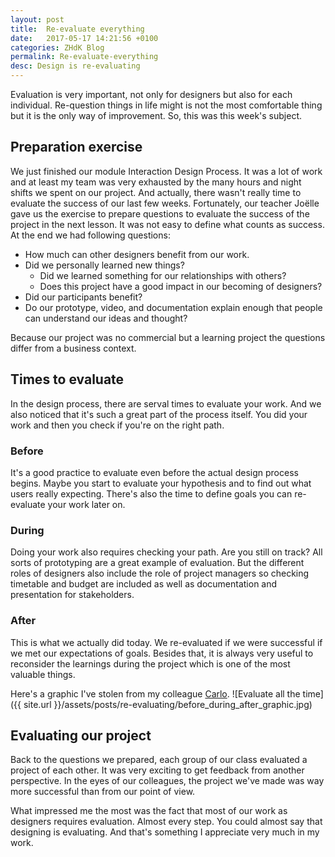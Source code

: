 ```yaml
---
layout: post
title:  Re-evaluate everything
date:   2017-05-17 14:21:56 +0100
categories: ZHdK Blog
permalink: Re-evaluate-everything
desc: Design is re-evaluating
---
```


Evaluation is very important, not only for designers but also for each individual. Re-question things in life might is not the most comfortable thing but it is the only way of improvement.
So, this was this week's subject.

## Preparation exercise
We just finished our module Interaction Design Process. It was a lot of work and at least my team was very exhausted by the many hours and night shifts we spent on our project. And actually, there wasn't really time to evaluate the success of our last few weeks. Fortunately, our teacher Joëlle gave us the exercise to prepare questions to evaluate the success of the project in the next lesson.
It was not easy to define what counts as success. At the end we had following questions:

* How much can other designers benefit from our work.
* Did we personally learned new things?
    * Did we learned something for our relationships with others?
    * Does this project have a good impact in our becoming of designers?
* Did our participants benefit?
* Do our prototype, video, and documentation explain enough that people can understand our ideas and thought?

Because our project was no commercial but a learning project the questions differ from a business context.

## Times to evaluate
In the design process, there are serval times to evaluate your work. And we also noticed that it's such a great part of the process itself. You did your work and then you check if you're on the right path.

### Before
It's a good practice to evaluate even before the actual design process begins.
Maybe you start to evaluate your hypothesis and to find out what users really expecting.
There's also the time to define goals you can re-evaluate your work later on.

### During
Doing your work also requires checking your path. Are you still on track? All sorts of prototyping are a great example of evaluation.
But the different roles of designers also include the role of project managers so checking timetable and budget are included as well as documentation and presentation for stakeholders.

### After
This is what we actually did today. We re-evaluated if we were successful if we met our expectations of goals. Besides that, it is always very useful to reconsider the learnings during the project which is one of the most valuable things.

Here's a graphic I've stolen from my colleague [Carlo](carlonatter.ch/blog).
![Evaluate all the time]({{ site.url }}/assets/posts/re-evaluating/before_during_after_graphic.jpg)

## Evaluating our project
Back to the questions we prepared, each group of our class evaluated a project of each other. It was very exciting to get feedback from another perspective. In the eyes of our colleagues, the project we've made was way more successful than from our point of view.

What impressed me the most was the fact that most of our work as designers requires evaluation. Almost every step. You could almost say that designing is evaluating. And that's something I appreciate very much in my work.
